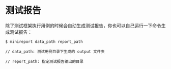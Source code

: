 # 测试报告

除了测试框架执行用例的时候会自动生成测试报告，你也可以自己运行一下命令生成测试报告：

```shell
$ minireport data_path report_path

// data_path: 测试用例目录下生成的 output 文件夹

// report_path: 指定测试报告输出的目录
```

